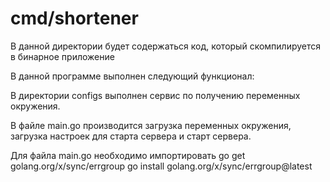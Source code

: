 # cmd/shortener

В данной директории будет содержаться код, который скомпилируется в бинарное приложение

В данной программе выполнен следующий функционал:

В директории configs выполнен сервис по получению переменных окружения.

В файле main.go производится загрузка переменных окружения, загрузка настроек для старта сервера и старт сервера.

Для файла main.go необходимо импортировать
go get golang.org/x/sync/errgroup
go install golang.org/x/sync/errgroup@latest